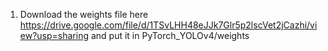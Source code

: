 1. Download the weights file here https://drive.google.com/file/d/1TSvLHH48eJJk7Glr5p2lscVet2jCazhi/view?usp=sharing and put it in PyTorch_YOLOv4/weights
